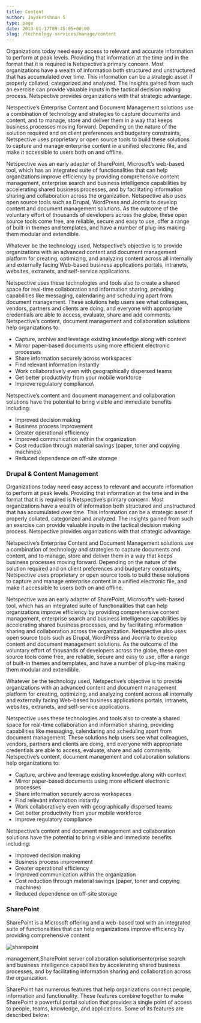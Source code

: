 ```yaml
---
title: Content
author: Jayakrishnan S
type: page
date: 2013-01-17T09:45:05+00:00
slug: /technology-services/manage/content
---
```

Organizations today need easy access to relevant and accurate information to perform at peak levels. Providing that information at the time and in the format that it is required is Netspective’s primary concern. Most organizations have a wealth of information both structured and unstructured that has accumulated over time. This information can be a strategic asset if properly collated, categorized and analyzed. The insights gained from such an exercise can provide valuable inputs in the tactical decision making process. Netspective provides organizations with that strategic advantage.

Netspective’s Enterprise Content and Document Management solutions use a combination of technology and strategies to capture documents and content, and to manage, store and deliver them in a way that keeps business processes moving forward. Depending on the nature of the solution required and on client preferences and budgetary constraints, Netspective uses proprietary or open source tools to build these solutions to capture and manage enterprise content in a unified electronic file, and make it accessible to users both on and offline.

Netspective was an early adapter of SharePoint, Microsoft’s web-based tool, which has an integrated suite of functionalities that can help organizations improve efficiency by providing comprehensive content management, enterprise search and business intelligence capabilities by accelerating shared business processes, and by facilitating information sharing and collaboration across the organization. Netspective also uses open source tools such as Drupal, WordPress and Joomla to develop content and document management solutions. As the outcome of the voluntary effort of thousands of developers across the globe, these open source tools come free, are reliable, secure and easy to use, offer a range of built-in themes and templates, and have a number of plug-ins making them modular and extendible.

Whatever be the technology used, Netspective’s objective is to provide organizations with an advanced content and document management platform for creating, optimizing, and analyzing content across all internally and externally facing Web-based business applications portals, intranets, websites, extranets, and self-service applications.

Netspective uses these technologies and tools also to create a shared space for real-time collaboration and information sharing, providing capabilities like messaging, calendaring and scheduling apart from document management. These solutions help users see what colleagues, vendors, partners and clients are doing, and everyone with appropriate credentials are able to access, evaluate, share and add comments. Netspective’s content, document management and collaboration solutions help organizations to:

* Capture, archive and leverage existing knowledge along with context
* Mirror paper-based documents using more efficient electronic processes
* Share information securely across workspaces
* Find relevant information instantly
* Work collaboratively even with geographically dispersed teams
* Get better productivity from your mobile workforce
* Improve regulatory compliance\

Netspective’s content and document management and collaboration solutions have the potential to bring visible and immediate benefits including:

* Improved decision making
* Business process improvement
* Greater operational efficiency
* Improved communication within the organization
* Cost reduction through material savings (paper, toner and copying machines)
* Reduced dependence on off-site storage

### Drupal & Content Management

Organizations today need easy access to relevant and accurate information to perform at peak levels. Providing that information at the time and in the format that it is required is Netspective’s primary concern. Most organizations have a wealth of information both structured and unstructured that has accumulated over time. This information can be a strategic asset if properly collated, categorized and analyzed. The insights gained from such an exercise can provide valuable inputs in the tactical decision making process. Netspective provides organizations with that strategic advantage.

Netspective’s Enterprise Content and Document Management solutions use a combination of technology and strategies to capture documents and content, and to manage, store and deliver them in a way that keeps business processes moving forward. Depending on the nature of the solution required and on client preferences and budgetary constraints, Netspective uses proprietary or open source tools to build these solutions to capture and manage enterprise content in a unified electronic file, and make it accessible to users both on and offline.

Netspective was an early adapter of SharePoint, Microsoft’s web-based tool, which has an integrated suite of functionalities that can help organizations improve efficiency by providing comprehensive content management, enterprise search and business intelligence capabilities by accelerating shared business processes, and by facilitating information sharing and collaboration across the organization. Netspective also uses open source tools such as Drupal, WordPress and Joomla to develop content and document management solutions. As the outcome of the voluntary effort of thousands of developers across the globe, these open source tools come free, are reliable, secure and easy to use, offer a range of built-in themes and templates, and have a number of plug-ins making them modular and extendible.

Whatever be the technology used, Netspective’s objective is to provide organizations with an advanced content and document management platform for creating, optimizing, and analyzing content across all internally and externally facing Web-based business applications portals, intranets, websites, extranets, and self-service applications.

Netspective uses these technologies and tools also to create a shared space for real-time collaboration and information sharing, providing capabilities like messaging, calendaring and scheduling apart from document management. These solutions help users see what colleagues, vendors, partners and clients are doing, and everyone with appropriate credentials are able to access, evaluate, share and add comments. Netspective’s content, document management and collaboration solutions help organizations to:

* Capture, archive and leverage existing knowledge along with context
* Mirror paper-based documents using more efficient electronic processes
* Share information securely across workspaces
* Find relevant information instantly
* Work collaboratively even with geographically dispersed teams
* Get better productivity from your mobile workforce
* Improve regulatory compliance

Netspective’s content and document management and collaboration solutions have the potential to bring visible and immediate benefits including:

* Improved decision making
* Business process improvement
* Greater operational efficiency
* Improved communication within the organization
* Cost reduction through material savings (paper, toner and copying machines)
* Reduced dependence on off-site storage

### SharePoint

SharePoint is a Microsoft offering and a web-based tool with an integrated suite of functionalities that can help organizations improve efficiency by providing comprehensive content 

![sharepoint](/sharepoint.jpg#left)


management,SharePoint server collaboration solutionsenterprise search and business intelligence capabilities by accelerating shared business processes, and by facilitating information sharing and collaboration across the organization.

SharePoint has numerous features that help organizations connect people, information and functionality. These features combine together to make SharePoint a powerful portal solution that provides a single point of access to people, teams, knowledge, and applications. Some of its features are described below: